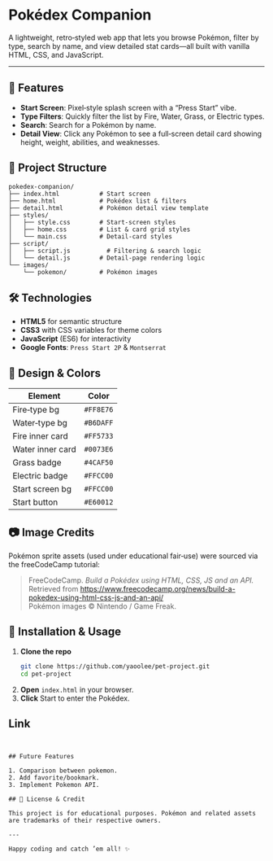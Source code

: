 # Pokédex Companion

A lightweight, retro‐styled web app that lets you browse Pokémon, filter by type, search by name, and view detailed stat cards—all built with vanilla HTML, CSS, and JavaScript.


---

## 🚀 Features

- **Start Screen**: Pixel‑style splash screen with a “Press Start” vibe.
- **Type Filters**: Quickly filter the list by Fire, Water, Grass, or Electric types.
- **Search**: Search for a Pokémon by name.
- **Detail View**: Click any Pokémon to see a full‑screen detail card showing height, weight, abilities, and weaknesses.
  

## 📁 Project Structure

```
pokedex-companion/
├── index.html           # Start screen
├── home.html            # Pokédex list & filters
├── detail.html          # Pokémon detail view template
├── styles/
│   ├── style.css        # Start‑screen styles
│   ├── home.css         # List & card grid styles
│   └── main.css         # Detail‑card styles
├── script/
│   ├── script.js          # Filtering & search logic
│   └── detail.js        # Detail‑page rendering logic
└── images/
    └── pokemon/         # Pokémon images
```

## 🛠️ Technologies

- **HTML5** for semantic structure
- **CSS3** with CSS variables for theme colors
- **JavaScript** (ES6) for interactivity
- **Google Fonts**: `Press Start 2P` & `Montserrat`

## 🎨 Design & Colors

| Element         | Color     |
| --------------- | --------- |
| Fire‑type bg    | `#FF8E76` |
| Water‑type bg   | `#B6DAFF` |
| Fire inner card | `#FF5733` |
| Water inner card| `#0073E6` |
| Grass badge     | `#4CAF50` |
| Electric badge  | `#FFCC00` |
| Start screen bg | `#FFCC00` |
| Start button    | `#E60012` |

## 📷 Image Credits

Pokémon sprite assets (used under educational fair‑use) were sourced via the freeCodeCamp tutorial:

> FreeCodeCamp. *Build a Pokédex using HTML, CSS, JS and an API.* Retrieved from https://www.freecodecamp.org/news/build-a-pokedex-using-html-css-js-and-an-api/  
> Pokémon images © Nintendo / Game Freak.

## 🔧 Installation & Usage

1. **Clone the repo**
   ```bash
   git clone https://github.com/yaoolee/pet-project.git
   cd pet-project
   ```
2. **Open** `index.html` in your browser.
3. **Click** Start to enter the Pokédex.

## Link

``` Github Page: https://yaoolee.github.io/pet-project/


## Future Features

1. Comparison between pokemon.
2. Add favorite/bookmark.
3. Implement Pokemon API.

## 🌟 License & Credit

This project is for educational purposes. Pokémon and related assets are trademarks of their respective owners.

---

Happy coding and catch ’em all! ✨

